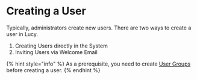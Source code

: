 # Creating a User

Typically, administrators create new users. There are two ways to create a user in Lucy.

1. Creating Users directly in the System
2. Inviting Users via Welcome Email

{% hint style="info" %}
As a prerequisite, you need to create [User Groups](creating-a-user-group.md) before creating a user.
{% endhint %}
